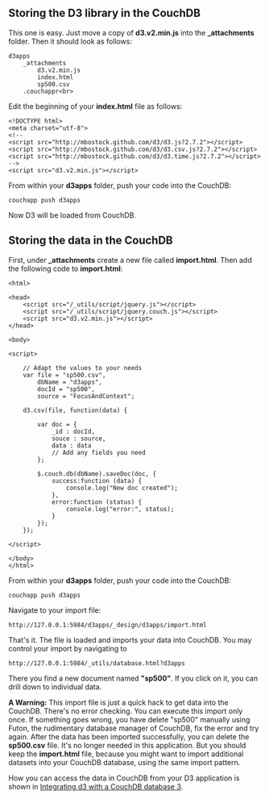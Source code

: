 ## Storing the D3 library in the CouchDB

This one is easy. Just move a copy of **d3.v2.min.js** into the **_attachments** folder. Then it  should look as follows:

```
d3apps
    _attachments
        d3.v2.min.js
        index.html
        sp500.csv
    .couchappr<br>
```

Edit the beginning of your **index.html** file as follows:

```
<!DOCTYPE html>
<meta charset="utf-8">
<!--
<script src="http://mbostock.github.com/d3/d3.js?2.7.2"></script>
<script src="http://mbostock.github.com/d3/d3.csv.js?2.7.2"></script>
<script src="http://mbostock.github.com/d3/d3.time.js?2.7.2"></script>
-->
<script src="d3.v2.min.js"></script>
```

From within your **d3apps** folder, push your code into the CouchDB:

```
couchapp push d3apps
```

Now D3 will be loaded from CouchDB.

## Storing the data in the CouchDB

First, under **_attachments** create a new file called **import.html**.
Then add the following code to **import.html**:

```
<html>

<head>
    <script src="/_utils/script/jquery.js"></script>
    <script src="/_utils/script/jquery.couch.js"></script>
    <script src="d3.v2.min.js"></script>
</head>

<body>

<script>

    // Adapt the values to your needs
    var file = "sp500.csv",
        dbName = "d3apps",
        docId = "sp500",
        source = "FocusAndContext";

    d3.csv(file, function(data) {

        var doc = {
            _id : docId,
            souce : source,
            data : data
            // Add any fields you need
        };

        $.couch.db(dbName).saveDoc(doc, {
            success:function (data) {
                console.log("New doc created");
            },
            error:function (status) {
                console.log("error:", status);
            }
        });
    });

</script>

</body>
</html>
```

From within your **d3apps** folder, push your code into the CouchDB:

```
couchapp push d3apps
```

Navigate to your import file:

```
http://127.0.0.1:5984/d3apps/_design/d3apps/import.html
```

That's it. The file is loaded and imports your data into CouchDB. You may control your import by navigating to 

```
http://127.0.0.1:5984/_utils/database.html?d3apps
```

There you find a new document named **"sp500"**. If you click on it, you can drill down to individual data.

**A Warning:** This import file is just a quick hack to get data into the CouchDB. There's no error checking. You can execute this import only once. If something goes wrong, you have delete "sp500" manually using Futon, the rudimentary database manager of CouchDB, fix the error and try again. After the data has been imported successfully, you can delete the **sp500.csv** file. It's no longer needed in this application. But you should keep the **import.html** file, because you might want to import additional datasets into your CouchDB database, using the same import pattern.

How you can access the data in CouchDB from your D3 application is shown in [Integrating d3 with a CouchDB database 3](https://github.com/mbostock/d3/wiki/Integrating-D3-with-a-CouchDB-database-3).